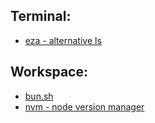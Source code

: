 ## Terminal:

- [eza - alternative ls](https://github.com/eza-community/eza/blob/main/INSTALL.md)

## Workspace:

- [bun.sh](https://bun.sh/)
- [nvm - node version manager](https://github.com/nvm-sh/nvm)
